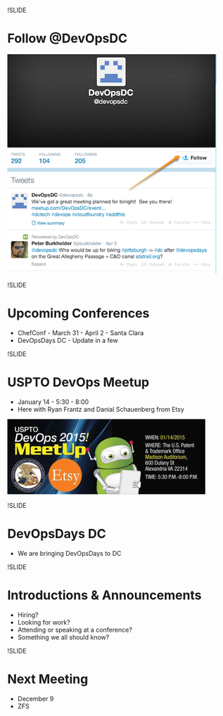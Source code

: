 !SLIDE
# Follow @DevOpsDC #
![@devopsdc](../images/follow-devopsdc.png)

!SLIDE
# Upcoming Conferences #

* ChefConf - March 31 - April 2 - Santa Clara
* DevOpsDays DC - Update in a few

!SLIDE
# USPTO DevOps Meetup #

* January 14 - 5:30 - 8:00
* Here with Ryan Frantz and Danial Schauenberg from Etsy

![USPTO Meetup](../images/uspto_devops_meetup.jpg)

!SLIDE

# DevOpsDays DC #

* We are bringing DevOpsDays to DC

!SLIDE
# Introductions & Announcements #

* Hiring?
* Looking for work?
* Attending or speaking at a conference?
* Something we all should know?

!SLIDE
# Next Meeting #

* December 9
* ZFS
